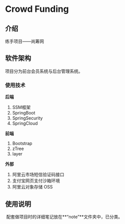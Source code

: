 # Crowd Funding

## 介绍

练手项目——尚筹网



## 软件架构

项目分为前台会员系统与后台管理系统。

### 使用技术

**后端**

1. SSM框架
2. SpringBoot
3. SpringSecurity
4. SpringCloud

**前端**

1. Bootstrap
2. zTree
3. layer

**外部**

1. 阿里云市场短信验证码接口
2. 支付宝网页支付沙箱环境
3. 阿里云对象存储 OSS

## 使用说明

​	配套做项目时的详细笔记放在**“note”**文件夹中，已分类。

